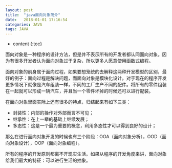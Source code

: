 ```yaml
---
layout: post
title:  "java面向对象简介"
date:   2018-01-01 17:16:54
categories: JAVA
tags: JAVA
---
```


* content
{:toc}


面向对象是一种程序的设计方法，但是并不表示所有的开发者都认同面向对象。因为有很多开发者认为面向对象过于复杂，所以更多人愿意使用函数式编程。





面向对象的前身属于面向过程，如果要想笼统的去解释这两种开发模型的区别，最好的例子：面向过程是解决问题，而面向对象是模块化设计。对于现在的程序开发更多情况下就像是汽车组装一样，不同的工厂生产不同的配件。将所有的零件组装在一起就可以形成一辆汽车，并且当一个零件坏掉的时候还可以进行配装。



在面向对象里面实际上还有很多的特点，归结起来有如下三类：

- 封装性：内部的操作对外部而言不可见；
- 继承性：在上一辈的基础上继续发展；
- 多态性：这是一个最为重要的概念，利用多态性才可以得到良好的设计；

那么在进行面向对象开发的时候也有三个阶段：OOA（面向对象分析），OOD（面向对象设计），OOP（面向对象编程）。

所有的程序的开发原则都离不开现实生活。如果从程序的开发角度来讲，面向对象给我们最大的特征：可以进行生活的抽象。
